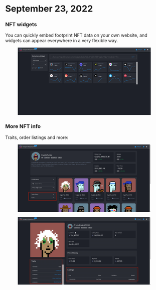 # September 23, 2022

### NFT widgets

You can quickly embed footprint NFT data on your own website, and widgets can appear everywhere in a very flexible way.

<figure><img src="../../.gitbook/assets/image (6).png" alt=""><figcaption></figcaption></figure>

### More NFT info

Traits, order listings and more:

<figure><img src="../../.gitbook/assets/image (15).png" alt=""><figcaption></figcaption></figure>

<figure><img src="../../.gitbook/assets/image.png" alt=""><figcaption></figcaption></figure>
